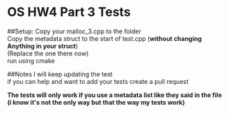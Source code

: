 # OS HW4 Part 3 Tests
##Setup:
Copy your malloc_3.cpp to the folder  
Copy the metadata struct to the start of test.cpp (**without changing Anything in your struct**)   
(Replace the one there now)  
run using cmake

##Notes
I will keep updating the test  
if you can help and want to add your tests create a pull request

**The tests will only work if you use a metadata list like they said in the file
(i know it's not the only way but that the way my tests work)**
